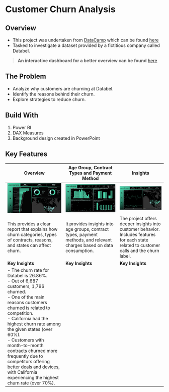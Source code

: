 # Customer Churn Analysis
## Overview
- This project was undertaken from [DataCamp](https://app.datacamp.com/) which can be found [here](https://app.datacamp.com/learn/courses/case-study-analyzing-customer-churn-in-power-bi)
- Tasked to investigate a dataset provided by a fictitious company called Databel.

> **An interactive dashboard for a better overview can be found** [here](https://app.powerbi.com/view?r=eyJrIjoiOWQ0NDQ3ZDgtMDQ0My00ZWI1LTgwNDctYzVhODExNDM2NWIyIiwidCI6ImJmZmI5NzQ4LTRhNTEtNDRjOC05MjBmLTkzOGFjNDc5NzFlNSJ9&pageName=ReportSection4eca8353fc0eb7dc5a6d)

## The Problem
- Analyze why customers are churning at Databel.
- Identify the reasons behind their churn.
- Explore strategies to reduce churn.

## Build With
1. Power BI
2. DAX Measures
3. Background design created in PowerPoint

## Key Features
| Overview|Age Group, Contract Types and Payment Method|Insights|
|---------|--------------------------------------------|--------|
|![Overview](https://github.com/elizabethwanjiku703/Analyzing-Customer-Churn-in-Power-BI/blob/main/Overview.jpg)|![Age & Payments](https://github.com/elizabethwanjiku703/Analyzing-Customer-Churn-in-Power-BI/blob/main/Payment%26Contract.jpg)|![Insights](https://github.com/elizabethwanjiku703/Analyzing-Customer-Churn-in-Power-BI/blob/main/Insights.jpg)
|This provides a clear report that explains how churn categories, types of contracts, reasons, and states can affect churn.|It provides insights into age groups, contract types, payment methods, and relevant charges based on data consumption.|The project offers deeper insights into customer behavior. Includes features for each state related to customer calls and the churn label.|
|**Key Insights**|**Key Insights**|**Key Insights**|
| - The churn rate for Databel is 26.86%.<br> - Out of 6,687 customers, 1,796 churned.<br> - One of the main reasons customers churned is related to competition.<br> - California had the highest churn rate among the given states (over 60%).<br> - Customers with month-to-month contracts churned more frequently due to competitors offering better deals and devices, with California experiencing the highest churn rate (over 70%).|


